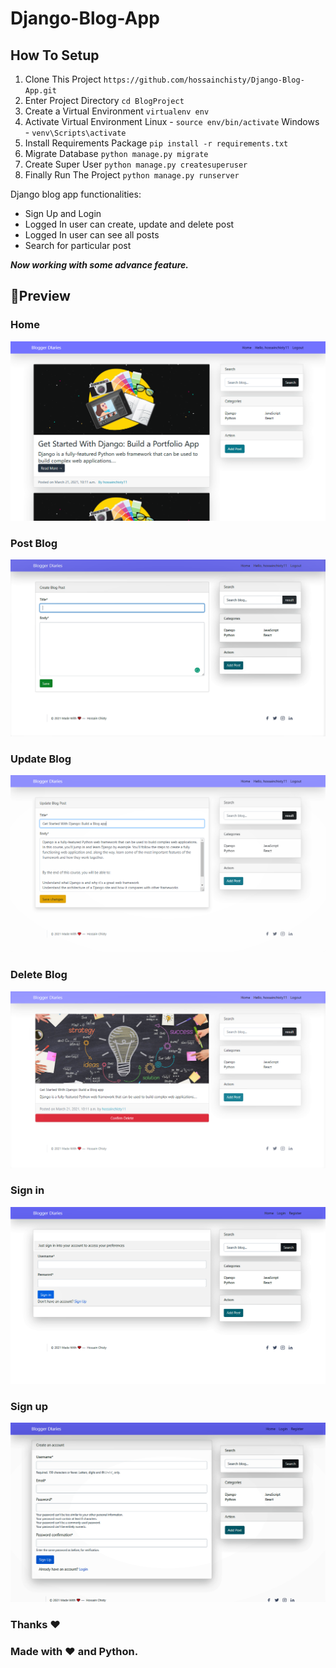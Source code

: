# Django-Blog-App
## How To Setup
1. Clone This Project `https://github.com/hossainchisty/Django-Blog-App.git`
2. Enter Project Directory `cd BlogProject`
3. Create a Virtual Environment `virtualenv env`
4. Activate Virtual Environment Linux - `source env/bin/activate` Windows - `venv\Scripts\activate`
6. Install Requirements Package `pip install -r requirements.txt`
7. Migrate Database `python manage.py migrate`
8. Create Super User `python manage.py createsuperuser`
9. Finally Run The Project `python manage.py runserver`

Django blog app functionalities:
* Sign Up and Login
* Logged In user can create, update and delete post
* Logged In user can see all posts 
* Search for particular post

***__Now working with some advance feature.__***

## 📸Preview

### Home
![Image of demo](https://github.com/hossainchisty/Django-Blog-App/blob/master/Finaldemo/home.png)

### Post Blog
![Image of demo](https://github.com/hossainchisty/Django-Blog-App/blob/master/Finaldemo/post_blog.png)

### Update Blog
![Image of demo](https://github.com/hossainchisty/Django-Blog-App/blob/master/Finaldemo/post_update.png)

### Delete Blog
![Image of demo](https://github.com/hossainchisty/Django-Blog-App/blob/master/Finaldemo/post_delete.png)

### Sign in
![Image of demo](https://github.com/hossainchisty/Django-Blog-App/blob/master/Finaldemo/signin.png)

### Sign up
![Image of demo](https://github.com/hossainchisty/Django-Blog-App/blob/master/Finaldemo/sigup.png)


### Thanks ❤ 
### Made with ❤️ and Python.

